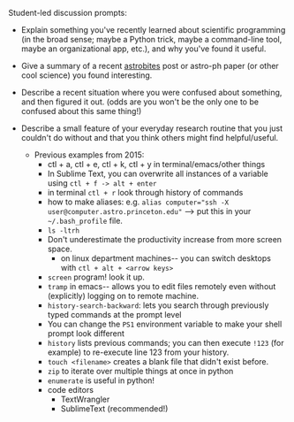 Student-led discussion prompts:

* Explain something you've recently learned about scientific programming (in the broad sense; maybe a Python trick, maybe a command-line tool, maybe an organizational app, etc.), and why you've found it useful.

* Give a summary of a recent [astrobites](http://astrobites.org) post or astro-ph paper (or other cool science) you found interesting.

* Describe a recent situation where you were confused about something, and then figured it out. (odds are you won't be the only one to be confused about this same thing!)

* Describe a small feature of your everyday research routine that you just couldn't do without and that you think others might find helpful/useful.
    * Previous examples from 2015:
      * ctl + a, ctl + e, ctl + k, ctl + y in terminal/emacs/other things
      * In Sublime Text, you can overwrite all instances of a variable using `ctl + f -> alt + enter`
      * in terminal `ctl + r` look through history of commands
      * how to make aliases: e.g. `alias computer="ssh -X user@computer.astro.princeton.edu"` --> put this in your `~/.bash_profile` file.
      * `ls -ltrh` 
      * Don't underestimate the productivity increase from more screen space. 
        * on linux department machines-- you can switch desktops with `ctl + alt + <arrow keys>`
      * `screen` program!  look it up.
      * `tramp` in emacs-- allows you to edit files remotely even without (explicitly) logging on to remote machine.
      * `history-search-backward`: lets you search through previously typed commands at the prompt level
      * You can change the `PS1` environment variable to make your shell prompt look different
      * `history` lists previous commands; you can then execute `!123` (for example) to re-execute line 123 from your history.
      * `touch <filename>` creates a blank file that didn't exist before.
      * `zip` to iterate over multiple things at once in python
      * `enumerate` is useful in python!
      * code editors
        * TextWrangler
        * SublimeText (recommended!)

